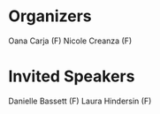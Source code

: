 # Organizers
Oana Carja (F)
Nicole Creanza (F)


# Invited Speakers
Danielle Bassett (F)
Laura Hindersin (F)
